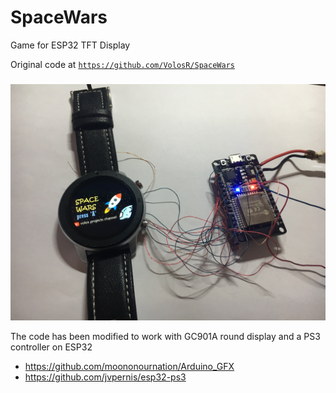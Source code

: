 # SpaceWars
Game for ESP32 TFT Display

Original code at [`https://github.com/VolosR/SpaceWars`](https://github.com/VolosR/SpaceWars)

###

![1](img.jpg?raw=true "3")

The code has been modified to work with GC901A round display and a PS3 controller on ESP32
- https://github.com/moononournation/Arduino_GFX
- https://github.com/jvpernis/esp32-ps3
